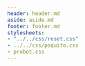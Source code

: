 ```yaml
---
header: header.md
aside: aside.md
footer: footer.md
stylesheets:
- "../../css/reset.css"
- ../../css/poquito.css
- probot.css
---
```


